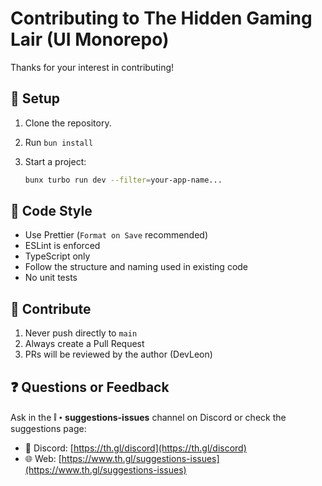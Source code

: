 # Contributing to The Hidden Gaming Lair (UI Monorepo)

Thanks for your interest in contributing!

## 🧪 Setup

1. Clone the repository.
2. Run `bun install`
3. Start a project:

   ```bash
   bunx turbo run dev --filter=your-app-name...
   ```

## 🧼 Code Style

- Use Prettier (`Format on Save` recommended)
- ESLint is enforced
- TypeScript only
- Follow the structure and naming used in existing code
- No unit tests

## 🚀 Contribute

1. Never push directly to `main`
2. Always create a Pull Request
3. PRs will be reviewed by the author (DevLeon)

## ❓ Questions or Feedback

Ask in the **❕・suggestions-issues** channel on Discord or check the suggestions page:
- 💬 Discord: [https://th.gl/discord](https://th.gl/discord)
- 🌐 Web: [https://www.th.gl/suggestions-issues](https://www.th.gl/suggestions-issues)
